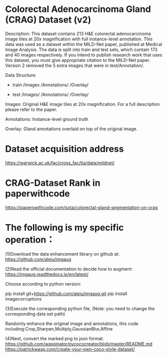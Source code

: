 # Colorectal Adenocarcinoma Gland (CRAG) Dataset (v2)

Description: 
This dataset contains 213 H&E colorectal adenocarcinoma image tiles at 20x magnification with full instance-level annotation. This data was used as a dataset within the MILD-Net paper, published at Medical Image Analysis. The data is split into train and test sets, which contain 173 and 40 images respectively. If you intend to publish research work that uses this dataset, you must give appropriate citation to the MILD-Net paper. Version 2 removed the 5 extra images that were in test/Annotation/.

Data Structure:

- train /Images
	/Annotations/
	/Overlay/

- test	/Images/
	/Annotations/
	/Overlay/

Images: Original H&E image tiles at 20x magnification. For a full description please refer to the paper.

Annotations: Instance-level ground truth

Overlay: Gland annotations overlaid on top of the original image.



# Dataset acquisition address
https://warwick.ac.uk/fac/cross_fac/tia/data/mildnet/

# CRAG-Dataset Rank in paperwithcode
https://paperswithcode.com/sota/colorectal-gland-segmentation-on-crag


# The following is my specific operation：

(1)Download the data enhancement library on github at:
https://github.com/aleju/imgaug

(2)Read the official documentation to decide how to augment:
https://imgaug.readthedocs.io/en/latest/

Choose according to python version:

pip install git+https://github.com/aleju/imgaug.git
pip install imagecorruptions

(3)Execute the corresponding python file, (Note: you need to change the corresponding data set path)

Randomly enhance the original image and annotations, this code including:Crop,Sharpen,Multiply,GaussianBlur,Affine

(4)Next, convert the marked png to json format:
https://github.com/waspinator/pycococreator/blob/master/README.md
https://patrickwasp.com/create-your-own-coco-style-dataset/
